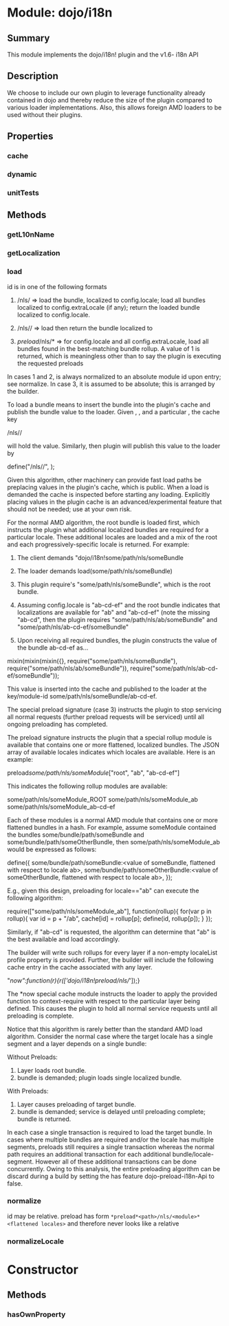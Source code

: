 # Module: dojo/i18n

## Summary

This module implements the dojo/i18n! plugin and the v1.6- i18n API
## Description

We choose to include our own plugin to leverage functionality already contained in dojo
and thereby reduce the size of the plugin compared to various loader implementations. Also, this
allows foreign AMD loaders to be used without their plugins.
## Properties

### cache


### dynamic


### unitTests


## Methods

### getL10nName


### getLocalization


### load
id is in one of the following formats

1. <path>/nls/<bundle>
=> load the bundle, localized to config.locale; load all bundles localized to
config.extraLocale (if any); return the loaded bundle localized to config.locale.

2. <path>/nls/<locale>/<bundle>
=> load then return the bundle localized to <locale>

3. *preload*<path>/nls/<module>*<JSON array of available locales>
=> for config.locale and all config.extraLocale, load all bundles found
in the best-matching bundle rollup. A value of 1 is returned, which
is meaningless other than to say the plugin is executing the requested
preloads

In cases 1 and 2, <path> is always normalized to an absolute module id upon entry; see
normalize. In case 3, it <path> is assumed to be absolute; this is arranged by the builder.

To load a bundle means to insert the bundle into the plugin's cache and publish the bundle
value to the loader. Given <path>, <bundle>, and a particular <locale>, the cache key

<path>/nls/<bundle>/<locale>

will hold the value. Similarly, then plugin will publish this value to the loader by

define("<path>/nls/<bundle>/<locale>", <bundle-value>);

Given this algorithm, other machinery can provide fast load paths be preplacing
values in the plugin's cache, which is public. When a load is demanded the
cache is inspected before starting any loading. Explicitly placing values in the plugin
cache is an advanced/experimental feature that should not be needed; use at your own risk.

For the normal AMD algorithm, the root bundle is loaded first, which instructs the
plugin what additional localized bundles are required for a particular locale. These
additional locales are loaded and a mix of the root and each progressively-specific
locale is returned. For example:

1. The client demands "dojo/i18n!some/path/nls/someBundle

2. The loader demands load(some/path/nls/someBundle)

3. This plugin require's "some/path/nls/someBundle", which is the root bundle.

4. Assuming config.locale is "ab-cd-ef" and the root bundle indicates that localizations
are available for "ab" and "ab-cd-ef" (note the missing "ab-cd", then the plugin
requires "some/path/nls/ab/someBundle" and "some/path/nls/ab-cd-ef/someBundle"

5. Upon receiving all required bundles, the plugin constructs the value of the bundle
ab-cd-ef as...

mixin(mixin(mixin({}, require("some/path/nls/someBundle"),
require("some/path/nls/ab/someBundle")),
require("some/path/nls/ab-cd-ef/someBundle"));

This value is inserted into the cache and published to the loader at the
key/module-id some/path/nls/someBundle/ab-cd-ef.

The special preload signature (case 3) instructs the plugin to stop servicing all normal requests
(further preload requests will be serviced) until all ongoing preloading has completed.

The preload signature instructs the plugin that a special rollup module is available that contains
one or more flattened, localized bundles. The JSON array of available locales indicates which locales
are available. Here is an example:

preload*some/path/nls/someModule*["root", "ab", "ab-cd-ef"]

This indicates the following rollup modules are available:

some/path/nls/someModule_ROOT
some/path/nls/someModule_ab
some/path/nls/someModule_ab-cd-ef

Each of these modules is a normal AMD module that contains one or more flattened bundles in a hash.
For example, assume someModule contained the bundles some/bundle/path/someBundle and
some/bundle/path/someOtherBundle, then some/path/nls/someModule_ab would be expressed as follows:

define({
some/bundle/path/someBundle:<value of someBundle, flattened with respect to locale ab>,
some/bundle/path/someOtherBundle:<value of someOtherBundle, flattened with respect to locale ab>,
});

E.g., given this design, preloading for locale=="ab" can execute the following algorithm:

require(["some/path/nls/someModule_ab"], function(rollup){
for(var p in rollup){
var id = p + "/ab",
cache[id] = rollup[p];
define(id, rollup[p]);
}
});

Similarly, if "ab-cd" is requested, the algorithm can determine that "ab" is the best available and
load accordingly.

The builder will write such rollups for every layer if a non-empty localeList  profile property is
provided. Further, the builder will include the following cache entry in the cache associated with
any layer.

"*now":function(r){r(['dojo/i18n!*preload*<path>/nls/<module>*<JSON array of available locales>']);}

The *now special cache module instructs the loader to apply the provided function to context-require
with respect to the particular layer being defined. This causes the plugin to hold all normal service
requests until all preloading is complete.

Notice that this algorithm is rarely better than the standard AMD load algorithm. Consider the normal case
where the target locale has a single segment and a layer depends on a single bundle:

Without Preloads:

1. Layer loads root bundle.
2. bundle is demanded; plugin loads single localized bundle.

With Preloads:

1. Layer causes preloading of target bundle.
2. bundle is demanded; service is delayed until preloading complete; bundle is returned.

In each case a single transaction is required to load the target bundle. In cases where multiple bundles
are required and/or the locale has multiple segments, preloads still requires a single transaction whereas
the normal path requires an additional transaction for each additional bundle/locale-segment. However all
of these additional transactions can be done concurrently. Owing to this analysis, the entire preloading
algorithm can be discard during a build by setting the has feature dojo-preload-i18n-Api to false.

### normalize
id may be relative.
preload has form `*preload*<path>/nls/<module>*<flattened locales>` and
therefore never looks like a relative

### normalizeLocale


# Constructor

## Methods

### hasOwnProperty


